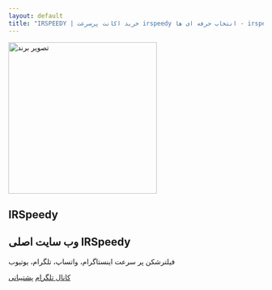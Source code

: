 ```yaml
---
layout: default
title: "IRSPEEDY | خرید اکانت پرسرعت irspeedy انتخاب حرفه ای ها - irspeedy"
---
```


<section class="hero-section text-light text-center py-5">
  <img src="{{ '/assets/images/IRSPEEDY-L.webp' | relative_url }}" alt="تصویر برند" width="293" height="300" />
  <h1>IRSpeedy</h1>
  <h2>وب سایت اصلی IRSpeedy</h2>
  <p>فیلترشکن پر سرعت اینستاگرام، واتساپ، تلگرام، یوتیوب</p>
  <a class="button" href="https://t.me/vpnirspeedy"><i class="far fab fa-telegram" aria-hidden="true"></i> کانال تلگرام</a>
  <a class="button" href="https://t.me/irspeedy_admin"><i class="far fa-headset" aria-hidden="true"></i> پشتیبانی</a>
</section>